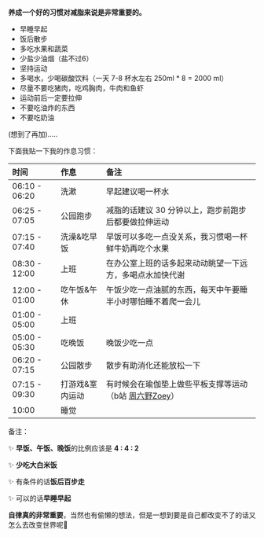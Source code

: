 

**养成一个好的习惯对减脂来说是非常重要的。**

- 早睡早起
- 饭后散步
- 多吃水果和蔬菜
- 少盐少油烟（盐不过6）
- 坚持运动
- 多喝水，少喝碳酸饮料（一天 7-8 杯水左右 250ml * 8 = 2000 ml）
- 尽量不要吃猪肉，吃鸡胸肉，牛肉和鱼虾
- 运动前后一定要拉伸
- 不要吃油炸的东西
- 不要吃奶油

(想到了再加).....



下面我贴一下我的作息习惯：

| 时间          | 作息            | 备注                                                         |
| :------------ | :-------------- | :----------------------------------------------------------- |
| 06:10 - 06:20 | 洗漱            | 早起建议喝一杯水                                             |
| 06:25 - 07:05 | 公园跑步        | 减脂的话建议 30 分钟以上，跑步前跑步后都要做拉伸运动         |
| 07:15 - 07:40 | 洗澡&吃早饭     | 早饭可以多吃一点没关系，我习惯喝一杯鲜牛奶再吃个水果         |
| 08:30 - 12:00 | 上班            | 在办公室上班的话多起来动动眺望一下远方，多喝点水加快代谢     |
| 12:00 - 01:00 | 吃午饭&午休     | 午饭少吃一点油腻的东西，每天中午要睡半小时哪怕睡不着爬一会儿 |
| 01:00 - 05:00 | 上班            |                                                              |
| 05:00 - 05:30 | 吃晚饭          | 晚饭少吃一点                                                 |
| 06:20 - 07:15 | 公园散步        | 散步有助消化还能放松一下                                     |
| 07:15 - 09:30 | 打游戏&室内运动 | 有时候会在瑜伽垫上做些平板支撑等运动（b站 [周六野Zoey](https://space.bilibili.com/62540916?from=search&seid=15058284287615471229)） |
| 10:00         | 睡觉            |                                                              |

备注：

✨ **早饭、午饭、晚饭**的比例应该是 **4 : 4 : 2**

✨ **少吃大白米饭**

✨ 有条件的话**饭后百步走**

✨ 可以的话**早睡早起**



**自律真的非常重要**，当然也有偷懒的想法，但是一想到要是自己都改变不了的话又怎么去改变世界呢💪